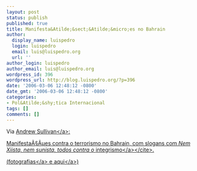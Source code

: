 ```yaml
---
layout: post
status: publish
published: true
title: Manifesta&Atilde;&sect;&Atilde;&micro;es no Bahrain
author:
  display_name: luispedro
  login: luispedro
  email: luis@luispedro.org
  url: ''
author_login: luispedro
author_email: luis@luispedro.org
wordpress_id: 396
wordpress_url: http://blog.luispedro.org/?p=396
date: '2006-03-06 12:48:12 -0800'
date_gmt: '2006-03-06 12:48:12 -0800'
categories:
- Pol&Atilde;&shy;tica Internacional
tags: []
comments: []
---
```

<p>Via <a href="http:&#47;&#47;time.blogs.com&#47;daily_dish&#47;2006&#47;03&#47;moderate_muslim.html?promoid=rss_daily_dish">Andrew Sullivan<&#47;a>:</p>
<p>Manifesta&Atilde;&sect;&Atilde;&micro;es contra o terrorismo no Bahrain, com slogans com <cite>Nem Xiista, nem sunista, todos contra o <a href="http:&#47;&#47;en.wikipedia.org&#47;wiki&#47;Takfiri">integrismo<&#47;a><&#47;cite>.</p>
<p>(<a href="http:&#47;&#47;www.montadayat.org&#47;modules.php?name=News&file=article&sid=11035">fotografias<&#47;a> e <a href="http:&#47;&#47;www.montadayat.org&#47;modules.php?name=News&file=article&sid=11034">aqui<&#47;a>)</p>
